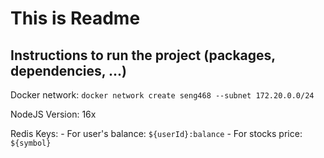 # This is Readme

## Instructions to run the project (packages, dependencies, ...)

Docker network: `docker network create seng468 --subnet 172.20.0.0/24`

NodeJS Version: 16x

Redis Keys:
    - For user's balance: `${userId}:balance` 
    - For stocks price: `${symbol}`